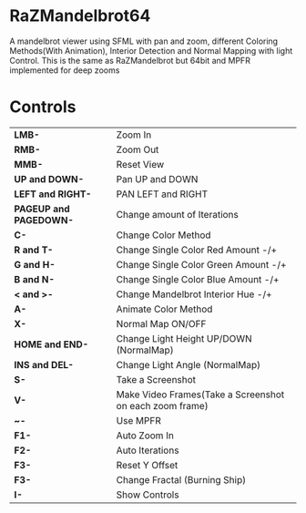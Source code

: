 # RaZMandelbrot64
A mandelbrot viewer using SFML with pan and zoom, different Coloring Methods(With Animation), Interior Detection and Normal Mapping with light Control.
This is the same as RaZMandelbrot but 64bit and MPFR implemented for deep zooms

# Controls

|  |  |
| ------------- | ------------- |
| <b>LMB-</b>           | Zoom In  |
| <b>RMB-</b>           | Zoom Out  |
| <b>MMB-</b>           | Reset View  |
| <b>UP and DOWN-</b>   | Pan UP and DOWN  |
| <b>LEFT and RIGHT-</b> | PAN LEFT and RIGHT |
| <b>PAGEUP and PAGEDOWN-</b> | Change amount of Iterations |
| <b>C-</b> | Change Color Method |
| <b>R and T-</b> | Change Single Color Red Amount -/+ |
| <b>G and H-</b> | Change Single Color Green Amount -/+ |
| <b>B and N-</b> | Change Single Color Blue Amount -/+ |
| <b>< and >-</b> | Change Mandelbrot Interior Hue -/+ |
| <b>A-</b> | Animate Color Method |
| <b>X-</b> | Normal Map ON/OFF |
| <b>HOME and END-</b> | Change Light Height UP/DOWN (NormalMap)|
| <b>INS and DEL-</b> | Change Light Angle (NormalMap)|
| <b>S-</b> | Take a Screenshot |
| <b>V-</b> | Make Video Frames(Take a Screenshot on each zoom frame) |
| <b>~-</b> | Use MPFR |
| <b>F1-</b> | Auto Zoom In |
| <b>F2-</b> | Auto Iterations |
| <b>F3-</b> | Reset Y Offset |
| <b>F3-</b> | Change Fractal (Burning Ship) |
| <b>I-</b> | Show Controls |
